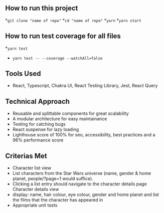 
## **How to run this project**
*```git clone "name of repo"```
*```cd "name of repo"```
*```yarn```
*```yarn start```

## **How to run test coverage for all files**
*```yarn test``` 
* ```yarn test -- --coverage --watchAll=false```

## **Tools Used**
* React, Typescript, Chakra UI, React Testing Library, Jest, React Query

## **Technical Approach**
* Reusable and splittable components for great scalability
* A modular architecture for easy maintainance
* Testing for catching bugs
* React suspense for lazy loading 
* Lighthouse score of 100% for seo, accessibility, best practices and a 96% performance score


## **Criterias Met**
* Character list view
* List characters from the Star Wars universe (name, gender &amp; home
planet, people/?page=1 would suffice).
* Clicking a list entry should navigate to the character details page
Character details view
* display: name, hair colour, eye colour, gender and home planet and list
the films that the character has appeared in
* Appropriate unit tests

